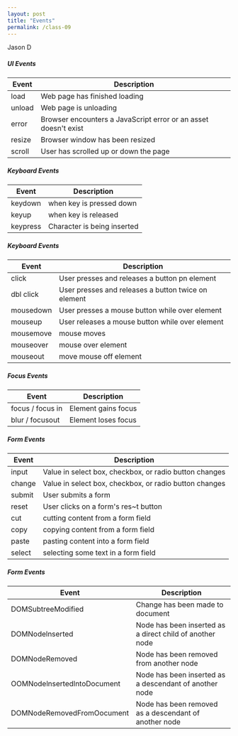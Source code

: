 ```yaml
---
layout: post
title: "Events"
permalink: /class-09
---
```

Jason D

##### UI Events

Event| Description
-----|-------------
load | Web page has finished loading
unload | Web page is unloading 
error |  Browser encounters a JavaScript error or an asset doesn't exist
resize | Browser window has been resized
scroll | User has scrolled up or down the page

##### Keyboard Events

Event| Description
-----|-------------
keydown | when key is pressed down
keyup | when key is released
keypress| Character is being inserted 

##### Keyboard Events

Event| Description
-----|-------------
click | User presses and releases a button pn element
dbl click | User presses and releases a button twice on element
mousedown | User presses a mouse button while over element
mouseup | User releases a mouse button while over element
mousemove | mouse moves 
mouseover | mouse over element 
mouseout | move mouse off element

##### Focus Events

Event| Description
-----|-------------
focus / focus in | Element gains focus
blur / focusout  | Element loses focus 

##### Form Events

Event| Description
-----|-------------
input | Value in select box, checkbox, or radio button changes
change | Value in select box, checkbox, or radio button changes 
submit | User submits a form 
reset | User clicks on a form's res~t button
cut | cutting content from a form field 
copy | copying content from a form field
paste | pasting content into a form field 
select | selecting some text in a form field 


##### Form Events

Event| Description
-----|-------------
DOMSubtreeModified | Change has been made to document 
DOMNodelnserted | Node has been inserted as a direct child of another node 
DOMNodeRemoved | Node has been removed from another node 
OOMNodelnsertedlntoDocument | Node has been inserted as a descendant of another node
DOMNodeRemovedFromOocument | Node has been removed as a descendant of another node 
